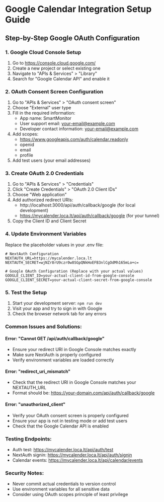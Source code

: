 # Google Calendar Integration Setup Guide

## Step-by-Step Google OAuth Configuration

### 1. Google Cloud Console Setup

1. Go to https://console.cloud.google.com/
2. Create a new project or select existing one
3. Navigate to "APIs & Services" > "Library"
4. Search for "Google Calendar API" and enable it

### 2. OAuth Consent Screen Configuration

1. Go to "APIs & Services" > "OAuth consent screen"
2. Choose "External" user type
3. Fill in the required information:
   - App name: SmartMonitor
   - User support email: your-email@example.com
   - Developer contact information: your-email@example.com
4. Add scopes:
   - https://www.googleapis.com/auth/calendar.readonly
   - openid
   - email
   - profile
5. Add test users (your email addresses)

### 3. Create OAuth 2.0 Credentials

1. Go to "APIs & Services" > "Credentials"
2. Click "Create Credentials" > "OAuth 2.0 Client IDs"
3. Choose "Web application"
4. Add authorized redirect URIs:
   - http://localhost:3000/api/auth/callback/google (for local development)
   - https://mycalender.loca.lt/api/auth/callback/google (for your tunnel)
5. Copy the Client ID and Client Secret

### 4. Update Environment Variables

Replace the placeholder values in your .env file:

```env
# NextAuth Configuration
NEXTAUTH_URL=https://mycalender.loca.lt
NEXTAUTH_SECRET=wjNZr8rU9czr0w8SGpQNkHoEFB3nlCgOdMh165mLo+c=

# Google OAuth Configuration (Replace with your actual values)
GOOGLE_CLIENT_ID=your-actual-client-id-from-google-console
GOOGLE_CLIENT_SECRET=your-actual-client-secret-from-google-console
```

### 5. Test the Setup

1. Start your development server: `npm run dev`
2. Visit your app and try to sign in with Google
3. Check the browser network tab for any errors

### Common Issues and Solutions:

#### Error: "Cannot GET /api/auth/callback/google"

- Ensure your redirect URI in Google Console matches exactly
- Make sure NextAuth is properly configured
- Verify environment variables are loaded correctly

#### Error: "redirect_uri_mismatch"

- Check that the redirect URI in Google Console matches your NEXTAUTH_URL
- Format should be: https://your-domain.com/api/auth/callback/google

#### Error: "unauthorized_client"

- Verify your OAuth consent screen is properly configured
- Ensure your app is not in testing mode or add test users
- Check that the Google Calendar API is enabled

### Testing Endpoints:

- Auth test: https://mycalender.loca.lt/api/auth/test
- NextAuth signin: https://mycalender.loca.lt/api/auth/signin
- Calendar events: https://mycalender.loca.lt/api/calendar/events

### Security Notes:

- Never commit actual credentials to version control
- Use environment variables for all sensitive data
- Consider using OAuth scopes principle of least privilege
